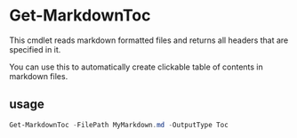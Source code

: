 # Get-MarkdownToc
This cmdlet reads markdown formatted files and returns all headers that are specified in it.

You can use this to automatically create clickable table of contents in markdown files.

## usage
```powershell
Get-MarkdownToc -FilePath MyMarkdown.md -OutputType Toc
```